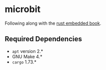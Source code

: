# microbit

Following along with the [rust embedded book](https://docs.rust-embedded.org/discovery/microbit).

## Required Dependencies

- `apt` version 2.\*
- GNU Make 4.\*
- `cargo` 1.73.\*
